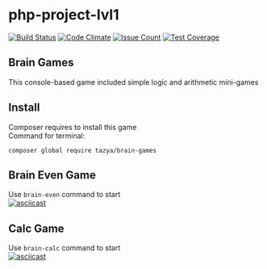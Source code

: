 # php-project-lvl1

[![Build Status](https://travis-ci.org/Tazya/php-project-lvl1.svg?branch=master)](https://travis-ci.org/Tazya/php-project-lvl1)
[![Code Climate](https://codeclimate.com/github/Tazya/php-project-lvl1/badges/gpa.svg)](https://codeclimate.com/github/Tazya/php-project-lvl1)
[![Issue Count](https://codeclimate.com/github/Tazya/php-project-lvl1/badges/issue_count.svg)](https://codeclimate.com/github/Tazya/php-project-lvl1)
[![Test Coverage](https://codeclimate.com/github/Tazya/php-project-lvl1/badges/coverage.svg)](https://codeclimate.com/github/Tazya/php-project-lvl1)

## Brain Games
This console-based game included simple logic and arithmetic mini-games   

## Install
Composer requires to install this game  
Command for terminal:  
```
composer global require tazya/brain-games
```  

## Brain Even Game
Use ```brain-even``` command to start   
[![asciicast](https://asciinema.org/a/NFQNZvlkCRe2Cd34tj2BBL6pn.svg)](https://asciinema.org/a/NFQNZvlkCRe2Cd34tj2BBL6pn)  
## Calc Game
Use ```brain-calc``` command to start   
[![asciicast](https://asciinema.org/a/HOAmN7fuhh2puNumrmB63x2sI.svg)](https://asciinema.org/a/HOAmN7fuhh2puNumrmB63x2sI)   